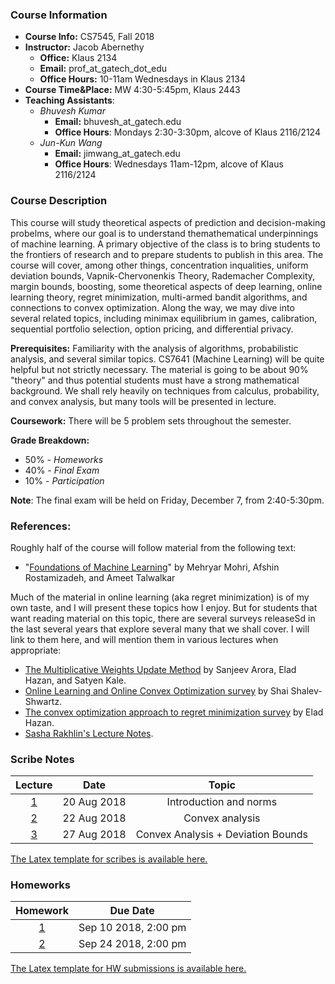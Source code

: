 
### Course Information

* **Course Info:**	CS7545, Fall 2018
* **Instructor:**	Jacob Abernethy
    - **Office:** Klaus 2134
    - **Email:** prof_at_gatech_dot_edu
    - **Office Hours:** 10-11am Wednesdays in Klaus 2134
* **Course Time&Place:**	MW 4:30-5:45pm, Klaus 2443
* **Teaching Assistants**:
    - *Bhuvesh Kumar*
        - **Email:** bhuvesh_at_gatech.edu
        - **Office Hours**: Mondays 2:30-3:30pm, alcove of Klaus 2116/2124
    - *Jun-Kun Wang*
        - **Email:** jimwang_at_gatech.edu
        - **Office Hours**: Wednesdays 11am-12pm, alcove of Klaus 2116/2124


### Course Description

This course will study theoretical aspects of prediction and decision-making probelms, where our goal is to understand themathematical underpinnings of machine learning. A primary objective of the class is to bring students to the frontiers of research and to prepare students to publish in this area. The course will cover, among other things, concentration inqualities, uniform deviation bounds, Vapnik-Chervonenkis Theory, Rademacher Complexity, margin bounds, boosting, some theoretical aspects of deep learning, online learning theory, regret minimization, multi-armed bandit algorithms, and connections to convex optimization. Along the way, we may dive into several related topics, including minimax equilibrium in games, calibration, sequential portfolio selection, option pricing, and differential privacy.

**Prerequisites:** Familiarity with the analysis of algorithms, probabilistic analysis, and several similar topics. CS7641 (Machine Learning) will be quite helpful but not strictly necessary. The material is going to be about 90% "theory" and thus potential students must have a strong mathematical background. We shall rely heavily on techniques from calculus, probability, and convex analysis, but many tools will be presented in lecture.

**Coursework:** There will be 5 problem sets throughout the semester.

**Grade Breakdown:**
* 50% - *Homeworks*
* 40% - *Final Exam*
* 10% - *Participation*

**Note**: The final exam will be held on Friday, December 7, from 2:40-5:30pm.


### References:

Roughly half of the course will follow material from the following text:

 * "[Foundations of Machine Learning](https://www.amazon.com/Foundations-Machine-Learning-Adaptive-Computation/dp/026201825X)" by Mehryar Mohri, Afshin Rostamizadeh, and Ameet Talwalkar

Much of the material in online learning (aka regret minimization) is of my own taste, and I will present these topics how I enjoy. But for students that want reading material on this topic, there are several surveys releaseSd in the last several years that explore several many that we shall cover. I will link to them here, and will mention them in various lectures when appropriate:

* [The Multiplicative Weights Update Method](http://www.cs.princeton.edu/~arora/pubs/MWsurvey.pdf) by Sanjeev Arora, Elad Hazan, and Satyen Kale.
* [Online Learning and Online Convex Optimization survey](http://www.cs.huji.ac.il/~shais/papers/OLsurvey.pdf) by Shai Shalev-Shwartz.
* [The convex optimization approach to regret minimization survey](http://www.cs.princeton.edu/~ehazan/papers/OCO-survey.pdf) by Elad Hazan.
* [Sasha Rakhlin's Lecture Notes](http://www-stat.wharton.upenn.edu/~rakhlin/courses/stat928/stat928_notes.pdf).


### Scribe Notes

| Lecture | Date  | Topic |
| :------------: |:-------------: |:-------------: |
| [1](./scribe/lec1.pdf)   | 20 Aug 2018 | Introduction and norms |
| [2](./scribe/lec2.pdf)    | 22 Aug 2018 | Convex analysis |
| [3](./scribe/lec3.pdf)    | 27 Aug 2018 | Convex Analysis + Deviation Bounds |

[The Latex template for scribes is available here.](./scribe/CS7545scribe_template.tex)

### Homeworks

| Homework | Due Date  | 
| :------------: |:-------------: |
| [1](./hw/hw1.pdf) | Sep 10 2018, 2:00 pm |
| [2](./hw/hw2.pdf) | Sep 24 2018, 2:00 pm |

[The Latex template for HW submissions is available here.](./hw/CS7545hw_template.tex)

